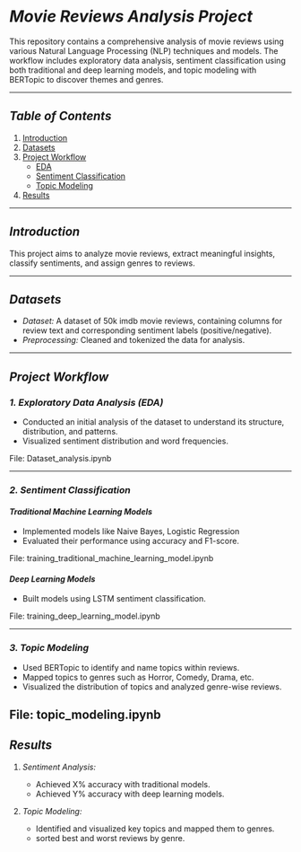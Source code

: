 # *Movie Reviews Analysis Project*  

This repository contains a comprehensive analysis of movie reviews using various Natural Language Processing (NLP) techniques and models. The workflow includes exploratory data analysis, sentiment classification using both traditional and deep learning models, and topic modeling with BERTopic to discover themes and genres.

---

## *Table of Contents*  
1. [Introduction](#introduction)  
2. [Datasets](#datasets)  
3. [Project Workflow](#project-workflow)  
    - [EDA](#1-exploratory-data-analysis-eda)  
    - [Sentiment Classification](#2-sentiment-classification)  
    - [Topic Modeling](#3-topic-modeling)  
5. [Results](#results)  
---

## *Introduction*  
This project aims to analyze movie reviews, extract meaningful insights, classify sentiments, and assign genres to reviews. 

---

## *Datasets*  
- *Dataset:* A dataset of 50k imdb movie reviews, containing columns for review text and corresponding sentiment labels (positive/negative).  
- *Preprocessing:* Cleaned and tokenized the data for analysis.  

---

## *Project Workflow*  

### *1. Exploratory Data Analysis (EDA)*  
- Conducted an initial analysis of the dataset to understand its structure, distribution, and patterns.  
- Visualized sentiment distribution and word frequencies.  

File: Dataset_analysis.ipynb  

---

### *2. Sentiment Classification*  

#### *Traditional Machine Learning Models*  
- Implemented models like Naive Bayes, Logistic Regression  
- Evaluated their performance using accuracy and F1-score.  

File: training_traditional_machine_learning_model.ipynb  

#### *Deep Learning Models*  
- Built models using LSTM sentiment classification.  
  

File: training_deep_learning_model.ipynb  

---

### *3. Topic Modeling*  
- Used BERTopic to identify and name topics within reviews.  
- Mapped topics to genres such as Horror, Comedy, Drama, etc.  
- Visualized the distribution of topics and analyzed genre-wise reviews.  

File: topic_modeling.ipynb  
---
## *Results*  
1. *Sentiment Analysis:*  
   - Achieved X% accuracy with traditional models.  
   - Achieved Y% accuracy with deep learning models.  

2. *Topic Modeling:*  
   - Identified and visualized key topics and mapped them to genres.  
   - sorted best and worst reviews by genre.  
